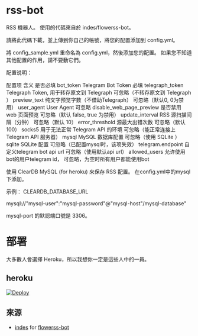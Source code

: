 # rss-bot
RSS 機器人。 使用的代碼來自於 indes/flowerss-bot。

請將此代碼下載，並上傳到你自己的帳號，將您的配置添加到 config.yml。

將 config_sample.yml 重命名為 config.yml，然後添加您的配置。 如果您不知道其他配置的作用，請不要動它們。

配置说明：

配置项	含义	是否必填
bot_token	Telegram Bot Token	必填
telegraph_token	Telegraph Token, 用于转存原文到 Telegraph	可忽略（不转存原文到 Telegraph ）
preview_text	纯文字预览字数（不借助Telegraph）	可忽略（默认0, 0为禁用）
user_agent	User Agent	可忽略
disable_web_page_preview	是否禁用 web 页面预览	可忽略（默认 false, true 为禁用）
update_interval	RSS 源扫描间隔（分钟）	可忽略（默认 10）
error_threshold	源最大出错次数	可忽略（默认 100）
socks5	用于无法正常 Telegram API 的环境	可忽略（能正常连接上 Telegram API 服务器）
mysql	MySQL 数据库配置	可忽略（使用 SQLite ）
sqlite	SQLite 配置	可忽略（已配置mysql时，该项失效）
telegram.endpoint	自定义telegram bot api url	可忽略（使用默认api url）
allowed_users	允许使用bot的用户telegram id，	可忽略，为空时所有用户都能使用bot

使用 ClearDB MySQL (for heroku) 來保存 RSS 配置。 在config.yml中的mysql下添加。

示例： CLEARDB_DATABASE_URL

mysql://"mysql-user":"mysql-password"@"mysql-host"/mysql-database"

mysql-port 的默認端口號是 3306。

# 部署
大多數人會選擇 Heroku，所以我想你一定是這些人中的一員。

## heroku
[![Deploy](https://www.herokucdn.com/deploy/button.svg)](https://heroku.com/deploy?template=https://github.com/makubex2010/rss-bot)
  
## 來源
- [indes](https://github.com/indes) for [flowerss-bot](https://github.com/indes/flowerss-bot)
